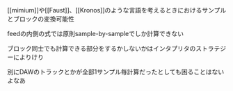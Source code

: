 [[mimium]]や[[Faust]]、[[Kronos]]のような言語を考えるときにおけるサンプルとブロックの変換可能性

feedの内側の式では原則sample-by-sampleでしか計算できない

ブロック同士でも計算できる部分をするかしないかはインタプリタのストラテジーによりけり

別にDAWのトラックとかが全部1サンプル毎計算だったとしても困ることはないよなあ
